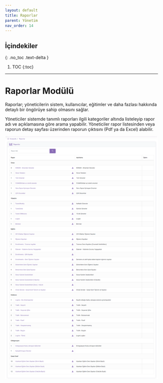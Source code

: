 ```yaml
---
layout: default
title: Raporlar
parent: Yönetim
nav_order: 14
---
```


## İçindekiler
{: .no_toc .text-delta }

1. TOC
{:toc}

---

# Raporlar Modülü

Raporlar; yöneticilerin sistem, kullanıcılar, eğitimler ve daha fazlası hakkında detaylı bir öngörüye sahip olmasını sağlar.

Yöneticiler sistemde tanımlı raporları ilgili kategoriler altında listeleyip rapor adı ve açıklamasına göre arama yapabilir. Yöneticiler rapor listesinden veya raporun detay sayfası üzerinden raporun çıktısını (Pdf ya da Excel) alabilir.

![Reports](/docs/media/modules/reports/reports.png)
